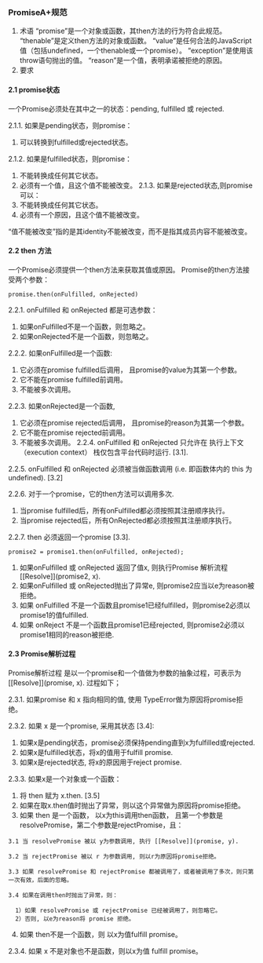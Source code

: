 ### PromiseA+规范
1. 术语
“promise”是一个对象或函数，其then方法的行为符合此规范。
“thenable”是定义then方法的对象或函数。
“value”是任何合法的JavaScript值（包括undefined，一个thenable或一个promise）。
“exception”是使用该throw语句抛出的值。
“reason”是一个值，表明承诺被拒绝的原因。
2. 要求
#### 2.1 promise状态
一个Promise必须处在其中之一的状态：pending, fulfilled 或 rejected.

2.1.1. 如果是pending状态，则promise：
 1. 可以转换到fulfilled或rejected状态。

2.1.2. 如果是fulfilled状态，则promise：
 1. 不能转换成任何其它状态。
 2. 必须有一个值，且这个值不能被改变。
2.1.3. 如果是rejected状态,则promise可以：
 2. 不能转换成任何其它状态。
 2. 必须有一个原因，且这个值不能被改变。

“值不能被改变”指的是其identity不能被改变，而不是指其成员内容不能被改变。

####  2.2 then 方法
一个Promise必须提供一个then方法来获取其值或原因。
Promise的then方法接受两个参数：

```
promise.then(onFulfilled, onRejected)
```

2.2.1. onFulfilled 和 onRejected 都是可选参数：
  1. 如果onFulfilled不是一个函数，则忽略之。
  2. 如果onRejected不是一个函数，则忽略之。

2.2.2. 如果onFulfilled是一个函数:
  1. 它必须在promise fulfilled后调用， 且promise的value为其第一个参数。
  2. 它不能在promise fulfilled前调用。
  3. 不能被多次调用。

2.2.3. 如果onRejected是一个函数,
  1. 它必须在promise rejected后调用， 且promise的reason为其第一个参数。
  2. 它不能在promise rejected前调用。
  3. 不能被多次调用。
2.2.4. onFulfilled 和 onRejected 只允许在 执行上下文（execution context） 栈仅包含平台代码时运行. [3.1].

2.2.5. onFulfilled 和 onRejected 必须被当做函数调用 (i.e. 即函数体内的 this 为undefined). [3.2]

2.2.6. 对于一个promise，它的then方法可以调用多次.
  1. 当promise fulfilled后，所有onFulfilled都必须按照其注册顺序执行。
  2. 当promise rejected后，所有OnRejected都必须按照其注册顺序执行。

2.2.7. then 必须返回一个promise [3.3].
```
promise2 = promise1.then(onFulfilled, onRejected);
```

  1.  如果onFulfilled 或 onRejected 返回了值x, 则执行Promise 解析流程[[Resolve]](promise2, x).
  2. 如果onFulfilled 或 onRejected抛出了异常e, 则promise2应当以e为reason被拒绝。
  3. 如果 onFulfilled 不是一个函数且promise1已经fulfilled，则promise2必须以promise1的值fulfilled.
  4. 如果 onReject 不是一个函数且promise1已经rejected, 则promise2必须以promise1相同的reason被拒绝.

#### 2.3 Promise解析过程
Promise解析过程 是以一个promise和一个值做为参数的抽象过程，可表示为[[Resolve]](promise, x). 过程如下；

2.3.1. 如果promise 和 x 指向相同的值, 使用 TypeError做为原因将promise拒绝。

2.3.2. 如果 x 是一个promise, 采用其状态 [3.4]:

  1. 如果x是pending状态，promise必须保持pending直到x为fulfilled或rejected.
  2. 如果x是fulfilled状态，将x的值用于fulfill promise.
  3. 如果x是rejected状态, 将x的原因用于reject promise.

2.3.3. 如果x是一个对象或一个函数：

  1. 将 then 赋为 x.then. [3.5]
  2. 如果在取x.then值时抛出了异常，则以这个异常做为原因将promise拒绝。
  3. 如果 then 是一个函数， 以x为this调用then函数， 且第一个参数是resolvePromise，第二个参数是rejectPromise，且：

    3.1 当 resolvePromise 被以 y为参数调用, 执行 [[Resolve]](promise, y).

    3.2 当 rejectPromise 被以 r 为参数调用, 则以r为原因将promise拒绝。

    3.3 如果 resolvePromise 和 rejectPromise 都被调用了，或者被调用了多次，则只第一次有效，后面的忽略。

    3.4 如果在调用then时抛出了异常，则：

      1）如果 resolvePromise 或 rejectPromise 已经被调用了，则忽略它。
      2）否则, 以e为reason将 promise 拒绝。

  4. 如果 then不是一个函数，则 以x为值fulfill promise。

2.3.4. 如果 x 不是对象也不是函数，则以x为值 fulfill promise。